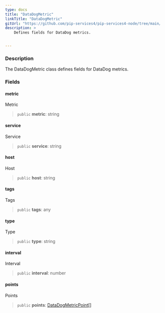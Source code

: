 ```yaml
---
type: docs
title: "DataDogMetric"
linkTitle: "DataDogMetric"
gitUrl: "https://github.com/pip-services4/pip-services4-node/tree/main/pip-services4-datadog-node"
description: >
    Defines fields for DataDog metrics.


---
```


### Description

The DataDogMetric class defines fields for DataDog metrics.


### Fields

<span class="hide-title-link">

#### metric
Metric
> `public` **metric**: string
#### service
Service
> `public` **service**: string
#### host
Host
> `public` **host**: string
#### tags
Tags
> `public` **tags**: any
#### type
Type
> `public` **type**: string
#### interval
Interval
> `public` **interval**: number
#### points
Points
> `public` **points**: [DataDogMetricPoint[]](../datadog_metric_point)

</span>
